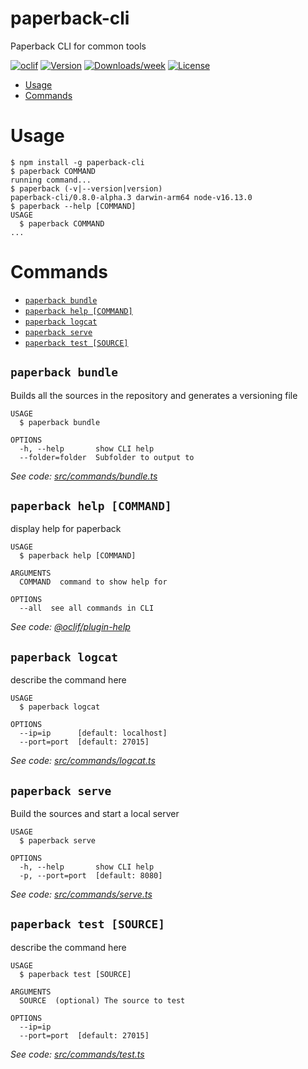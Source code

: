paperback-cli
=============

Paperback CLI for common tools

[![oclif](https://img.shields.io/badge/cli-oclif-brightgreen.svg)](https://oclif.io)
[![Version](https://img.shields.io/npm/v/paperback-cli.svg)](https://npmjs.org/package/paperback-cli)
[![Downloads/week](https://img.shields.io/npm/dw/paperback-cli.svg)](https://npmjs.org/package/paperback-cli)
[![License](https://img.shields.io/npm/l/paperback-cli.svg)](https://github.com/FaizanDurrani/paperback-cli/blob/master/package.json)

<!-- toc -->
* [Usage](#usage)
* [Commands](#commands)
<!-- tocstop -->
# Usage
<!-- usage -->
```sh-session
$ npm install -g paperback-cli
$ paperback COMMAND
running command...
$ paperback (-v|--version|version)
paperback-cli/0.8.0-alpha.3 darwin-arm64 node-v16.13.0
$ paperback --help [COMMAND]
USAGE
  $ paperback COMMAND
...
```
<!-- usagestop -->
# Commands
<!-- commands -->
* [`paperback bundle`](#paperback-bundle)
* [`paperback help [COMMAND]`](#paperback-help-command)
* [`paperback logcat`](#paperback-logcat)
* [`paperback serve`](#paperback-serve)
* [`paperback test [SOURCE]`](#paperback-test-source)

## `paperback bundle`

Builds all the sources in the repository and generates a versioning file

```
USAGE
  $ paperback bundle

OPTIONS
  -h, --help       show CLI help
  --folder=folder  Subfolder to output to
```

_See code: [src/commands/bundle.ts](https://github.com/FaizanDurrani/paperback-cli/blob/v0.8.0-alpha.3/src/commands/bundle.ts)_

## `paperback help [COMMAND]`

display help for paperback

```
USAGE
  $ paperback help [COMMAND]

ARGUMENTS
  COMMAND  command to show help for

OPTIONS
  --all  see all commands in CLI
```

_See code: [@oclif/plugin-help](https://github.com/oclif/plugin-help/blob/v3.2.18/src/commands/help.ts)_

## `paperback logcat`

describe the command here

```
USAGE
  $ paperback logcat

OPTIONS
  --ip=ip      [default: localhost]
  --port=port  [default: 27015]
```

_See code: [src/commands/logcat.ts](https://github.com/FaizanDurrani/paperback-cli/blob/v0.8.0-alpha.3/src/commands/logcat.ts)_

## `paperback serve`

Build the sources and start a local server

```
USAGE
  $ paperback serve

OPTIONS
  -h, --help       show CLI help
  -p, --port=port  [default: 8080]
```

_See code: [src/commands/serve.ts](https://github.com/FaizanDurrani/paperback-cli/blob/v0.8.0-alpha.3/src/commands/serve.ts)_

## `paperback test [SOURCE]`

describe the command here

```
USAGE
  $ paperback test [SOURCE]

ARGUMENTS
  SOURCE  (optional) The source to test

OPTIONS
  --ip=ip
  --port=port  [default: 27015]
```

_See code: [src/commands/test.ts](https://github.com/FaizanDurrani/paperback-cli/blob/v0.8.0-alpha.3/src/commands/test.ts)_
<!-- commandsstop -->
